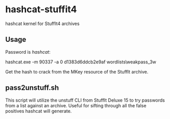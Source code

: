 # hashcat-stuffit4
hashcat kernel for StuffIt4 archives

## Usage

Password is _hashcat_:

hashcat.exe -m 90337 -a 0 d1383d6ddcb2e9af wordlists\weakpass_3w

Get the hash to crack from the MKey resource of the StuffIt archive.

## pass2unstuff.sh

This script will utilize the unstuff CLI from StuffIt Deluxe 15 to try passwords from a list against an archive. Useful for sifting through all the false positives hashcat will generate.
